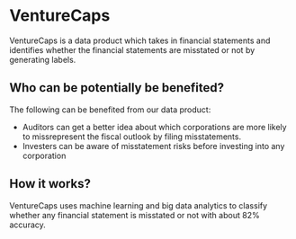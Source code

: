# VentureCaps

VentureCaps is a data product which takes in financial statements and identifies whether the financial statements are misstated or not by generating labels.

## Who can be potentially be benefited?

The following can be benefited from our data product:
* Auditors can get a better idea about which corporations are more likely to missrepresent the fiscal outlook by filing misstatements.
* Investers can be aware of misstatement risks before investing into any corporation

## How it works?

VentureCaps uses machine learning and big data analytics to classify whether any financial statement is misstated or not with about 82% accuracy.
